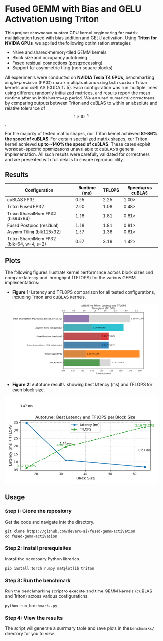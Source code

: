 # Fused GEMM with Bias and GELU Activation using Triton

This project showcases custom GPU kernel engineering for matrix multiplication fused with bias addition and GELU activation. Using **Triton for NVIDIA GPUs,** we applied the following optimization strategies:

- Naive and shared-memory-tiled GEMM kernels 
- Block size and occupancy autotuning 
- Fused residual connections (postprocessing)  
- Support for asymmetric tiling (non-square blocks)  

All experiments were conducted on **NVIDIA Tesla T4 GPUs**, benchmarking single-precision (FP32) matrix multiplications using both custom Triton kernels and cuBLAS (CUDA 12.5). Each configuration was run multiple times using different randomly initialized matrices, and results report the mean runtime after an initial warm-up period. We ensured numerical correctness by comparing outputs between Triton and cuBLAS to within an absolute and relative tolerance of $$1 \times 10^{-5}$$.

For the majority of tested matrix shapes, our Triton kernel achieved **81–86% the speed of cuBLAS**. For certain specialized matrix shapes, our Triton kernel achieved **up to ~140% the speed of cuBLAS**. These cases exploit workload-specific optimizations unavailable to cuBLAS’s general implementation. All such results were carefully validated for correctness and are presented with full details to ensure reproducibility.

## Results

| Configuration                        | Runtime (ms) | TFLOPS | Speedup vs cuBLAS |
|---------------------------------------|--------------|--------|-------------------|
| cuBLAS FP32                           | 0.95         | 2.25   | 1.00×             |
| Triton Fused FP32                     | 2.00         | 1.08   | 0.48×             |
| Triton SharedMem FP32 (blk64x64)      | 1.18         | 1.81   | 0.81×             |
| Fused Postproc (residual)             | 1.18         | 1.81   | 0.81×             |
| Asymm Tiling (blk128x32)              | 1.57         | 1.36   | 0.61×             |
| Triton SharedMem FP32 (blk=64, w=4, s=2) | 0.67      | 3.19   | 1.42×             |

## Plots

The following figures illustrate kernel performance across block sizes and compare latency and throughput (TFLOPS) for the various GEMM implementations:

- **Figure 1:** Latency and TFLOPS comparison for all tested configurations, including Triton and cuBLAS kernels.
  
  ![Benchmark comparison](figures/benchmark_all_latency_tflops.png)
  
- **Figure 2:** Autotune results, showing best latency (ms) and TFLOPS for each block size.
<div align="center">
  <img src="figures/autotune_blk_lineplot_latency_tflops.png" alt="Autotune results" width="600"/>
</div>


## Usage

### Step 1: Clone the repository

Get the code and navigate into the directory.
```
git clone https://github.com/devaru-ai/fused-gemm-activation
cd fused-gemm-activation
```

### Step 2: Install prerequisites

Install the necessary Python libraries.
```
pip install torch numpy matplotlib triton
```

### Step 3: Run the benchmark

Run the benchmarking script to execute and time GEMM kernels (cuBLAS and Triton) across various configurations.
```
python run_benchmarks.py
```

### Step 4: View the results

The script will generate a summary table and save plots in the `benchmarks/` directory for you to view.


